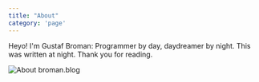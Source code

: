 ```yaml
---
title: "About"
category: 'page'
---
```


Heyo! I'm Gustaf Broman: Programmer by day, daydreamer by night. This was written at night. Thank you for reading.

<Image src="/images/banner.jpg" alt="About broman.blog" />
